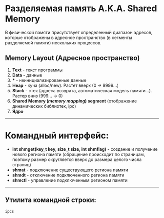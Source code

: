 # Разделяемая память A.K.A. Shared Memory
В физической памяти присутствует определенный диапазон адресов, которые отображены в адресное пространство (в сегменты разделяемой памяти) нескольких процессов.

## Memory Layout (Адресное пространство)
1. **Text** - текст программы
2. **Data** - данные
3. **\*** - неинициализированные данные
4. **Heap** - куча (alloc/new). Растет вверх (0 -> 9999...)
5. **Stack** - стек (адреса возврата, автоматическая модель памяти...). Растер вниз (999... -> 0)
6. **Shared Memory (*memory mapping*) segment** (отображение динамических библиотек, ipc)
7. **Ядро**

---

# Командный интерфейс:
+ **int shmget(key_t key, size_t size, int shmflag)** - создание и получение нового региона памяти (обращение происходит по страницам, поэтому размер округляется вверх до размера целого числа страниц)
+ **shmat** - подключение существующего региона памяти
+ **shmdt** - отключение подключенного региона памяти
+ **shmctl** - управление подключенным регионом памяти

---
## Утилита командной строки:
    ipcs
